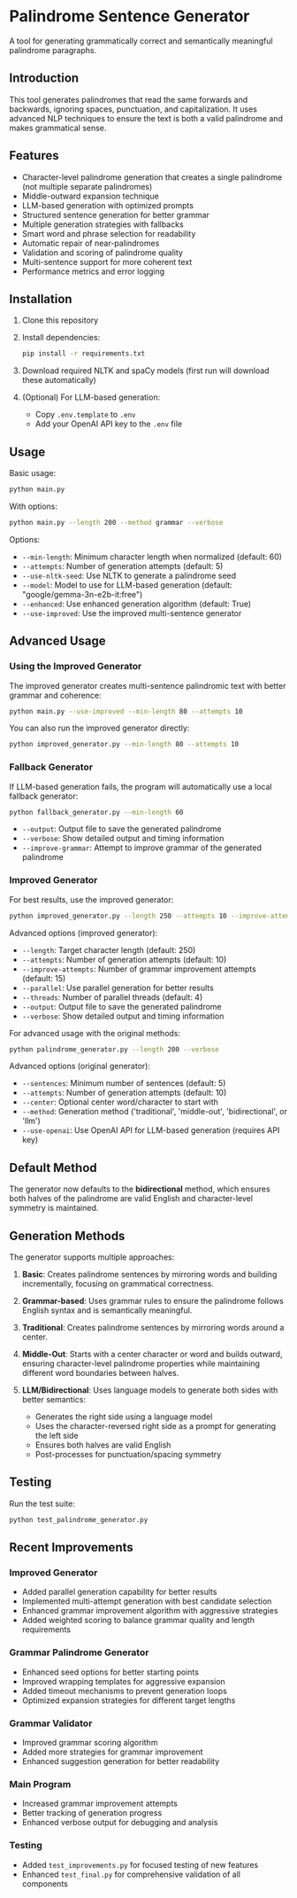 # Palindrome Sentence Generator

A tool for generating grammatically correct and semantically meaningful palindrome paragraphs.

## Introduction

This tool generates palindromes that read the same forwards and backwards, ignoring spaces, punctuation, and capitalization. It uses advanced NLP techniques to ensure the text is both a valid palindrome and makes grammatical sense.

## Features

- Character-level palindrome generation that creates a single palindrome (not multiple separate palindromes)
- Middle-outward expansion technique
- LLM-based generation with optimized prompts
- Structured sentence generation for better grammar
- Multiple generation strategies with fallbacks
- Smart word and phrase selection for readability
- Automatic repair of near-palindromes
- Validation and scoring of palindrome quality
- Multi-sentence support for more coherent text
- Performance metrics and error logging

## Installation

1. Clone this repository
2. Install dependencies:

   ```bash
   pip install -r requirements.txt
   ```

3. Download required NLTK and spaCy models (first run will download these automatically)

4. (Optional) For LLM-based generation:
   - Copy `.env.template` to `.env`
   - Add your OpenAI API key to the `.env` file

## Usage

Basic usage:

```bash
python main.py
```

With options:

```bash
python main.py --length 200 --method grammar --verbose
```

Options:

- `--min-length`: Minimum character length when normalized (default: 60)
- `--attempts`: Number of generation attempts (default: 5)
- `--use-nltk-seed`: Use NLTK to generate a palindrome seed
- `--model`: Model to use for LLM-based generation (default: "google/gemma-3n-e2b-it:free")
- `--enhanced`: Use enhanced generation algorithm (default: True)
- `--use-improved`: Use the improved multi-sentence generator

## Advanced Usage

### Using the Improved Generator

The improved generator creates multi-sentence palindromic text with better grammar and coherence:

```bash
python main.py --use-improved --min-length 80 --attempts 10
```

You can also run the improved generator directly:

```bash
python improved_generator.py --min-length 80 --attempts 10
```

### Fallback Generator

If LLM-based generation fails, the program will automatically use a local fallback generator:

```bash
python fallback_generator.py --min-length 60
```
- `--output`: Output file to save the generated palindrome
- `--verbose`: Show detailed output and timing information
- `--improve-grammar`: Attempt to improve grammar of the generated palindrome

### Improved Generator

For best results, use the improved generator:

```bash
python improved_generator.py --length 250 --attempts 10 --improve-attempts 15 --verbose
```

Advanced options (improved generator):

- `--length`: Target character length (default: 250)
- `--attempts`: Number of generation attempts (default: 10)
- `--improve-attempts`: Number of grammar improvement attempts (default: 15)
- `--parallel`: Use parallel generation for better results
- `--threads`: Number of parallel threads (default: 4)
- `--output`: Output file to save the generated palindrome
- `--verbose`: Show detailed output and timing information

For advanced usage with the original methods:

```bash
python palindrome_generator.py --length 200 --verbose
```

Advanced options (original generator):

- `--sentences`: Minimum number of sentences (default: 5)
- `--attempts`: Number of generation attempts (default: 10)
- `--center`: Optional center word/character to start with
- `--method`: Generation method ('traditional', 'middle-out', 'bidirectional', or 'llm')
- `--use-openai`: Use OpenAI API for LLM-based generation (requires API key)

## Default Method

The generator now defaults to the **bidirectional** method, which ensures both halves of the palindrome are valid English and character-level symmetry is maintained.

## Generation Methods

The generator supports multiple approaches:

1. **Basic**: Creates palindrome sentences by mirroring words and building incrementally, focusing on grammatical correctness.

2. **Grammar-based**: Uses grammar rules to ensure the palindrome follows English syntax and is semantically meaningful.

3. **Traditional**: Creates palindrome sentences by mirroring words around a center.

4. **Middle-Out**: Starts with a center character or word and builds outward, ensuring character-level palindrome properties while maintaining different word boundaries between halves.

5. **LLM/Bidirectional**: Uses language models to generate both sides with better semantics:
   - Generates the right side using a language model
   - Uses the character-reversed right side as a prompt for generating the left side
   - Ensures both halves are valid English
   - Post-processes for punctuation/spacing symmetry

## Testing

Run the test suite:

```bash
python test_palindrome_generator.py
```

## Recent Improvements

### Improved Generator
- Added parallel generation capability for better results
- Implemented multi-attempt generation with best candidate selection
- Enhanced grammar improvement algorithm with aggressive strategies
- Added weighted scoring to balance grammar quality and length requirements

### Grammar Palindrome Generator
- Enhanced seed options for better starting points
- Improved wrapping templates for aggressive expansion
- Added timeout mechanisms to prevent generation loops
- Optimized expansion strategies for different target lengths

### Grammar Validator
- Improved grammar scoring algorithm
- Added more strategies for grammar improvement
- Enhanced suggestion generation for better readability

### Main Program
- Increased grammar improvement attempts
- Better tracking of generation progress
- Enhanced verbose output for debugging and analysis

### Testing
- Added `test_improvements.py` for focused testing of new features
- Enhanced `test_final.py` for comprehensive validation of all components